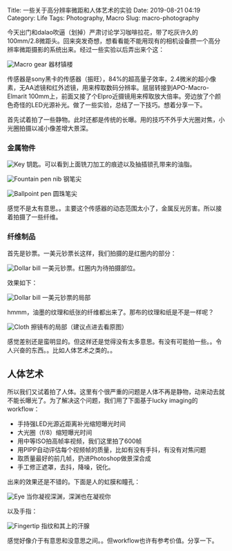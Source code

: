 Title: 一些关于高分辨率微距和人体艺术的实验
Date: 2019-08-21 04:19
Category: Life
Tags: Photography, Macro
Slug: macro-photography

今天出门和dalao吹逼（划掉）严肃讨论学习咖啡拉花，带了吃灰许久的100mm/2.8微距头。回来突发奇想，想看看能不能用现有的相机设备攒一个高分辨率微距摄影的系统出来。经过一些实验以后弄出来个这：

![Macro gear](/images/macro-gear.jpg)
器材镇楼

传感器是sony黑卡的传感器（振旺），84%的超高量子效率，2.4微米的超小像素，无AA滤镜和红外滤镜，用来榨取数码分辨率。层层转接到APO-Macro-Elmarit 100mm上，前面又接了个Elpro近摄镜用来榨取放大倍率。旁边放了个颜色奇怪的LED光源补光。做了一些实验，总结了一下技巧。想着分享一下。

首先试着拍了一些静物。此时还都是传统的长曝。用的技巧不外乎大光圈对焦，小光圈拍摄以减小像差增大景深。

### 金属物件

![Key](/images/macro-key.jpg)
钥匙。可以看到上面铣刀加工的痕迹以及抽插锁孔带来的油脂。

![Fountain pen nib](/images/macro-pen-nib.jpg)
钢笔尖

![Ballpoint pen](/images/macro-ballpoint.jpg)
圆珠笔尖

感觉不是太有意思。。主要这个传感器的动态范围太小了，金属反光厉害。所以接着拍摄了一些纤维。

### 纤维制品

首先是钞票。一美元钞票长这样，我们拍摄的是红圈内的部分：

![Dollar bill](/images/macro-dollarbill-small.jpg)
一美元钞票。红圈内为待拍摄部位。

效果如下：

![Dollar bill](/images/macro-dollarbill-small.jpg)
一美元钞票的局部

hmmm，油墨的纹理和纸张的纤维都出来了。那布的纹理和纸是不是一样呢？

![Cloth](/images/macro-cloth.jpg)
擦镜布的局部（建议点进去看原图）

感觉差别还是蛮明显的。但这样还是觉得没有太多意思。有没有可能拍一些。。令人兴奋的东西。。比如人体艺术之类的。。

## 人体艺术

所以我们又试着拍了人体。这里有个很严重的问题是人体不再是静物，动来动去就不能长曝光了。为了解决这个问题，我们用了下面基于lucky imaging的workflow：

 * 手持强LED光源近距离补光缩短曝光时间
 * 大光圈（f/8）缩短曝光时间
 * 用中等ISO拍高帧率视频，我们这里拍了600帧
 * 用PIPP自动评估每个视频帧的质量，比如有没有手抖，有没有对焦问题
 * 取质量最好的前几帧，扔进Photoshop做景深合成
 * 手工修正遮罩，去抖，降噪，锐化。

出来的效果还是不错的。下面是人的虹膜和瞳孔：

![Eye](/images/macro-eye.jpg)
当你凝视深渊，深渊也在凝视你

以及手指：

![Fingertip](/images/macro-fingertip.jpg)
指纹和其上的汗腺

感觉好像介于有意思和没意思之间。。但workflow也许有参考价值。分享一下。